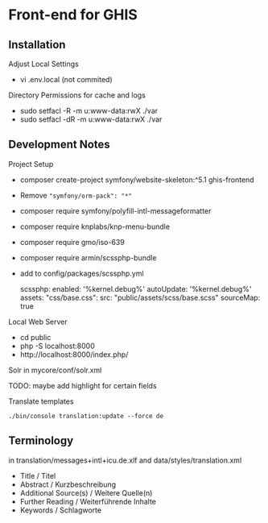 Front-end for GHIS
==================

Installation
------------
Adjust Local Settings

- vi .env.local (not commited)

Directory Permissions for cache and logs

- sudo setfacl -R -m u:www-data:rwX ./var
- sudo setfacl -dR -m u:www-data:rwX ./var


Development Notes
-----------------
Project Setup

- composer create-project symfony/website-skeleton:^5.1 ghis-frontend
- Remove ``"symfony/orm-pack": "*"``
- composer require symfony/polyfill-intl-messageformatter
- composer require knplabs/knp-menu-bundle
- composer require gmo/iso-639
- composer require armin/scssphp-bundle
- add to config/packages/scssphp.yml

  scssphp:
    enabled: '%kernel.debug%'
    autoUpdate: '%kernel.debug%'
    assets:
        "css/base.css":
            src: "public/assets/scss/base.scss"
            sourceMap: true

Local Web Server
- cd public
- php -S localhost:8000
- http://localhost:8000/index.php/

Solr
in mycore/conf/solr.xml
  <!-- Only enabled in the "schemaless" data-driven example (assuming the client
       does not know what fields may be searched) because it's very expensive to index everything twice. -->
  <!-- <copyField source="*" dest="_text_"/> -->
  <copyField source="*_s" dest="_text_"/>
  <copyField source="*_ss" dest="_text_"/>
  <copyField source="*_t" dest="_text_"/>

TODO: maybe add highlight for certain fields
  <!--
  <copyField source="description_s" dest="highlight"/>
  <copyField source="text_t" dest="highlight"/>
  -->


Translate templates

    ./bin/console translation:update --force de

Terminology
-----------
in translation/messages+intl+icu.de.xlf and data/styles/translation.xml

* Title / Titel
* Abstract / Kurzbeschreibung
* Additional Source(s) / Weitere Quelle(n)
* Further Reading / Weiterführende Inhalte
* Keywords / Schlagworte

